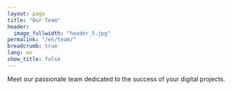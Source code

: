 ```yaml
---
layout: page
title: "Our Team"
header:
  image_fullwidth: "header_5.jpg"
permalink: "/en/team/"
breadcrumb: true
lang: en
show_title: false
---
```


Meet our passionate team dedicated to the success of your digital projects.
